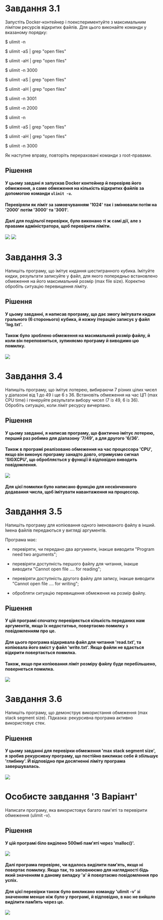 # Завдання 3.1

Запустіть Docker-контейнер і поекспериментуйте з максимальним лімітом ресурсів відкритих файлів. Для цього виконайте команди у вказаному порядку:

$ ulimit -n

$ ulimit -aS | grep "open files"

$ ulimit -aH | grep "open files"

$ ulimit -n 3000

$ ulimit -aS | grep "open files"

$ ulimit -aH | grep "open files"

$ ulimit -n 3001

$ ulimit -n 2000

$ ulimit -n

$ ulimit -aS | grep "open files"

$ ulimit -aH | grep "open files"

$ ulimit -n 3000
  
Як наступне вправу, повторіть перераховані команди з root-правами.

## Рішення

#### У цьому завдані я запускав Docker контейнер й перевіряв його обмеження, а саме обмеження на кількість відкритих файлів за допомогою команди `ulimit -u`.

#### Перевіряли як ліміт за замовчуванням '1024' так і змінювали потім на '2000' потім '3000' та '3001'.

#### Далі для подільгої перевірки, було виконано ті ж самі дії, але з правами адміністратора, щоб перевірити ліміти.

![](task3.1/1)
![](task3.1/2)

# Завдання 3.3

Напишіть програму, що імітує кидання шестигранного кубика. Імітуйте кидки, результати записуйте у файл, для якого попередньо встановлено обмеження на його максимальний розмір (max file size). Коректно обробіть ситуацію перевищення ліміту.

## Рішення

#### У цьому завданні, я написав програму, що дає змогу імітувати кидки грального (6 сторонього) кубика, й кожну ітерацію записує у файл 'log.txt'. 

#### Також було зроблено обмеження на масимальний розмір файлу, й коли він переповниться, зупиняємо програму й виводимо цю помилку.

![](task3.3/1.png)

# Завдання 3.4

Напишіть програму, що імітує лотерею, вибираючи 7 різних цілих чисел у діапазоні від 1 до 49 і ще 6 з 36. Встановіть обмеження на час ЦП (max CPU time) і генеруйте результати вибору чисел (7 із 49, 6 із 36). Обробіть ситуацію, коли ліміт ресурсу вичерпано.

## Рішення

#### У цьому завданні, я написав програму, що фактично імітує лотерею, перший раз робимо для діапазону '7/49', а для другого '6/36'.

#### Також в програмі реалізовано обмеження на час процессора 'CPU', якщо він виконує програму занадто довго, отримуємо сигнал 'SIGXCPU', що обробляється у функції й відповідно виводить повідомлення.

![](task3.4/1.png)

#### Для цієї помилки було написано функцію для нескінченного додавання числа, щоб імітувати навантаження на процессор.


# Завдання 3.5

Напишіть програму для копіювання одного іменованого файлу в інший. Імена файлів передаються у вигляді аргументів.

Програма має:

- перевіряти, чи передано два аргументи, інакше виводити "Program need two arguments";

- перевіряти доступність першого файлу для читання, інакше виводити "Cannot open file .... for reading";

- перевіряти доступність другого файлу для запису, інакше виводити "Cannot open file .... for writing";

- обробляти ситуацію перевищення обмеження на розмір файлу.

## Рішення

#### У цій програмі спочатку перевіряється кількість переданих нам аргументів, якщо їх недостатньо, повертаємо помилку з повідомленням про це. 

#### Для цього програма відкривала файл для читання 'read.txt', та копіювала його вміст у файл 'write.txt'. Якщо файли не вдається відкрити повертається помилка.

#### Також, якщо при копіювання ліміт розміру файлу буде перебільшено, повернеться помилка.

![](task3.5/1.png)

# Завдання 3.6


Напишіть програму, що демонструє використання обмеження (max stack segment size). Підказка: рекурсивна програма активно використовує стек.

## Рішення

#### У цьому завданні для перевірки обмеження 'max stack segment size', я зробив рекурсивну програму, що постійно викликає себе й збільшує 'глибину'. Й відповідно при досягненні ліміту програма завершувалась.

![](task3.6/image.png)

# Особисте завдання '3 Варіант'

Написати програму, яка використовує багато пам'яті та перевірити обмеження (ulimit -v).

## Рішення

#### У цій програмі біло виділено 500мб пам'яті через 'malloc()'.


![](personal_3/1.png)

#### Далі програма перевіряє, чи вдалось виділити пам'ять, якщо ні повертає помилку. Якщо так, то заповнюємо для наглядності бідь який значенням в даному випадку 'а' й повертаємо повідомлення про успіх.

#### Для цієї перевірки також було викликано команду 'ulimit -v' зі значенням менше ніж було у програмі, й відповідно, в нас не вийшло виділити пам1ять через це.

![](personal_3/2.png)
